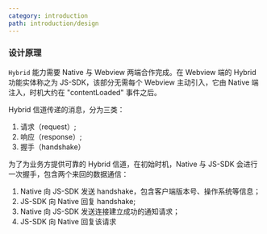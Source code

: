 ```yaml
---
category: introduction
path: introduction/design
---
```


### 设计原理

`Hybrid` 能力需要 Native 与 Webview 两端合作完成。在 Webview 端的 Hybrid 功能实体称之为 JS-SDK，该部分无需每个 Webview 主动引入，它由 Native 端注入，时机大约在 "contentLoaded" 事件之后。

Hybrid 信道传递的消息，分为三类：

 1. 请求（request）;
 2. 响应（response）;
 3. 握手（handshake）

为了为业务方提供可靠的 Hybrid 信道，在初始时机，Native 与 JS-SDK 会进行一次握手，包含两个来回的数据通信：
 1. Native 向 JS-SDK 发送 handshake，包含客户端版本号、操作系统等信息；
 2. JS-SDK 向 Native 回复 handshake;
 3. Native 向 JS-SDK 发送连接建立成功的通知请求；
 4. JS-SDK 向 Native 回复该请求




